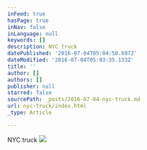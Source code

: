 ```yaml
---
inFeed: true
hasPage: true
inNav: false
inLanguage: null
keywords: []
description: NYC truck
datePublished: '2016-07-04T05:04:50.697Z'
dateModified: '2016-07-04T05:03:35.133Z'
title: ''
author: []
authors: []
publisher: null
starred: false
sourcePath: _posts/2016-07-04-nyc-truck.md
url: nyc-truck/index.html
_type: Article

---
```

NYC truck
![](https://the-grid-user-content.s3-us-west-2.amazonaws.com/eeb9443f-355a-46a5-9ec6-c0062b085dca.jpg)